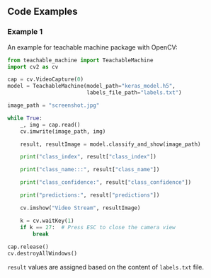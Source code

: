 ## Code Examples

### Example 1

An example for teachable machine package with OpenCV:

```python
from teachable_machine import TeachableMachine
import cv2 as cv

cap = cv.VideoCapture(0)
model = TeachableMachine(model_path="keras_model.h5",
                         labels_file_path="labels.txt")

image_path = "screenshot.jpg"

while True:
    _, img = cap.read()
    cv.imwrite(image_path, img)

    result, resultImage = model.classify_and_show(image_path)

    print("class_index", result["class_index"])

    print("class_name:::", result["class_name"])

    print("class_confidence:", result["class_confidence"])

    print("predictions:", result["predictions"])

    cv.imshow("Video Stream", resultImage)

    k = cv.waitKey(1)
    if k == 27:  # Press ESC to close the camera view
        break
    
cap.release()
cv.destroyAllWindows()
```

`result` values are assigned based on the content of `labels.txt` file.
